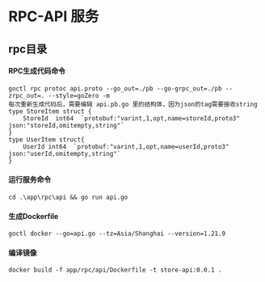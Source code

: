 # RPC-API   服务
## rpc目录
#### RPC生成代码命令
    goctl rpc protoc api.proto --go_out=./pb --go-grpc_out=./pb --zrpc_out=. --style=goZero -m
    每次重新生成代码后，需要编辑 api.pb.go 里的结构体，因为json的tag需要接收string
    type StoreItem struct {
        StoreId  int64  `protobuf:"varint,1,opt,name=storeId,proto3" json:"storeId,omitempty,string"`
    }
    type UserItem struct{
        UserId int64  `protobuf:"varint,1,opt,name=userId,proto3" json:"userId,omitempty,string"`
    } 
#### 运行服务命令
    cd .\app\rpc\api && go run api.go
#### 生成Dockerfile
    goctl docker --go=api.go --tz=Asia/Shanghai --version=1.21.9
#### 编译镜像
    docker build -f app/rpc/api/Dockerfile -t store-api:0.0.1 .